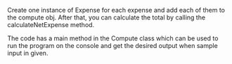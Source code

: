 Create one instance of Expense for each expense and add each of them to the compute obj.
After that, you can calculate the total by calling the calculateNetExpense method.

The code has a main method in the Compute class which can be used to run the program on the console
and get the desired output when sample input in given.